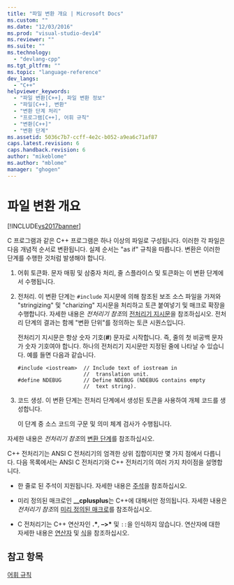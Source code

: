 ```yaml
---
title: "파일 변환 개요 | Microsoft Docs"
ms.custom: ""
ms.date: "12/03/2016"
ms.prod: "visual-studio-dev14"
ms.reviewer: ""
ms.suite: ""
ms.technology: 
  - "devlang-cpp"
ms.tgt_pltfrm: ""
ms.topic: "language-reference"
dev_langs: 
  - "C++"
helpviewer_keywords: 
  - "파일 변환[C++], 파일 변환 정보"
  - "파일[C++], 변환"
  - "변환 단계 처리"
  - "프로그램[C++], 어휘 규칙"
  - "변환[C++]"
  - "변환 단계"
ms.assetid: 5036c7b7-ccff-4e2c-b052-a9ea6c71af87
caps.latest.revision: 6
caps.handback.revision: 6
author: "mikeblome"
ms.author: "mblome"
manager: "ghogen"
---
```

# 파일 변환 개요
[!INCLUDE[vs2017banner](../assembler/inline/includes/vs2017banner.md)]

C 프로그램과 같은 C\+\+ 프로그램은 하나 이상의 파일로 구성됩니다.  이러한 각 파일은 다음 개념적 순서로 변환됩니다. 실제 순서는 "as if" 규칙을 따릅니다. 변환은 이러한 단계를 수행한 것처럼 발생해야 합니다.  
  
1.  어휘 토큰화.  문자 매핑 및 삼중자 처리, 줄 스플라이스 및 토큰화는 이 변환 단계에서 수행됩니다.  
  
2.  전처리.  이 변환 단계는 `#include` 지시문에 의해 참조된 보조 소스 파일을 가져와 "stringizing" 및 "charizing" 지시문을 처리하고 토큰 붙여넣기 및 매크로 확장을 수행합니다. 자세한 내용은 *전처리기 참조*의 [전처리기 지시문](../preprocessor/preprocessor-directives.md)을 참조하십시오.  전처리 단계의 결과는 함께 "변환 단위"를 정의하는 토큰 시퀀스입니다.  
  
     전처리기 지시문은 항상 숫자 기호\(**\#**\) 문자로 시작합니다. 즉, 줄의 첫 비공백 문자가 숫자 기호여야 합니다.  하나의 전처리기 지시문만 지정된 줄에 나타날 수 있습니다.  예를 들면 다음과 같습니다.  
  
    ```  
    #include <iostream>  // Include text of iostream in   
                         //  translation unit.  
    #define NDEBUG       // Define NDEBUG (NDEBUG contains empty   
                         //  text string).  
    ```  
  
3.  코드 생성.  이 변환 단계는 전처리 단계에서 생성된 토큰을 사용하여 개체 코드를 생성합니다.  
  
     이 단계 중 소스 코드의 구문 및 의미 체계 검사가 수행됩니다.  
  
 자세한 내용은 *전처리기 참조*의 [변환 단계](../preprocessor/phases-of-translation.md)를 참조하십시오.  
  
 C\+\+ 전처리기는 ANSI C 전처리기의 엄격한 상위 집합이지만 몇 가지 점에서 다릅니다.  다음 목록에서는 ANSI C 전처리기와 C\+\+ 전처리기의 여러 가지 차이점을 설명합니다.  
  
-   한 줄로 된 주석이 지원됩니다.  자세한 내용은 [주석](../cpp/comments-cpp.md)을 참조하십시오.  
  
-   미리 정의된 매크로인 **\_\_cplusplus**는 C\+\+에 대해서만 정의됩니다.  자세한 내용은 *전처리기 참조*의 [미리 정의된 매크로](../preprocessor/predefined-macros.md)를 참조하십시오.  
  
-   C 전처리기는 C\+\+ 연산자인 **.\***, **–\>\*** 및 `::`을 인식하지 않습니다.  연산자에 대한 자세한 내용은 [연산자](../cpp/cpp-built-in-operators-precedence-and-associativity.md) 및 [식](../cpp/expressions-cpp.md)을 참조하십시오.  
  
## 참고 항목  
 [어휘 규칙](../cpp/lexical-conventions.md)